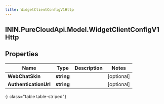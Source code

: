 ```yaml
---
title: WidgetClientConfigV1Http
---
```

## ININ.PureCloudApi.Model.WidgetClientConfigV1Http

## Properties

|Name | Type | Description | Notes|
|------------ | ------------- | ------------- | -------------|
| **WebChatSkin** | **string** |  | [optional] |
| **AuthenticationUrl** | **string** |  | [optional] |
{: class="table table-striped"}


